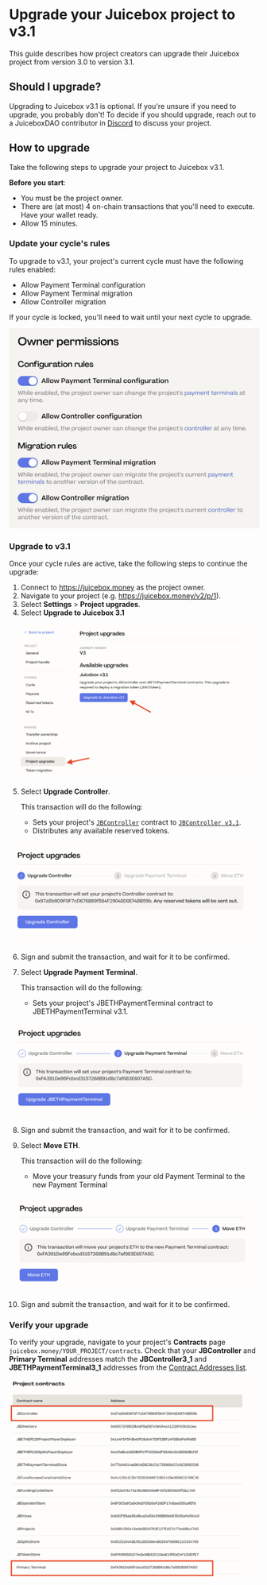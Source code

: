 # Upgrade your Juicebox project to v3.1

This guide describes how project creators can upgrade their Juicebox project from version 3.0 to version 3.1.

<style>{` img { max-width: 400px } `}</style>

## Should I upgrade?

Upgrading to Juicebox v3.1 is optional. If you're unsure if you need to upgrade, you probably don't!
To decide if you should upgrade, reach out to a JuiceboxDAO contributor in [Discord](https://discord.gg/juicebox) to discuss your project.

## How to upgrade

Take the following steps to upgrade your project to Juicebox v3.1.

**Before you start**:

- You must be the project owner.
- There are (at most) 4 on-chain transactions that you'll need to execute. Have your wallet ready.
- Allow 15 minutes.

### Update your cycle's rules

To upgrade to v3.1, your project's current cycle must have the following rules enabled:

- Allow Payment Terminal configuration
- Allow Payment Terminal migration
- Allow Controller migration

If your cycle is locked, you'll need to wait until your next cycle to upgrade.

![Required cycle rules](fc-rules.png)

### Upgrade to v3.1

Once your cycle rules are active, take the following steps to continue the upgrade:

1. Connect to https://juicebox.money as the project owner.
2. Navigate to your project (e.g. https://juicebox.money/v2/p/1).
3. Select **Settings** > **Project upgrades**.
4. Select **Upgrade to Juicebox 3.1**

![Project upgrades screen](upgrade-1.png)

5. Select **Upgrade Controller**.

   This transaction will do the following:

   - Sets your project's [`JBController`](/docs/v4/deprecated/v3/learn/architecture/README.md#surface-contracts) contract to [`JBController v3.1`](/docs/v4/deprecated/v3/api/contracts/or-controllers/jbcontroller3_1.md).
   - Distributes any available reserved tokens.

![JBController upgrade](controller.png)

6. Sign and submit the transaction, and wait for it to be confirmed.

7. Select **Upgrade Payment Terminal**.

   This transaction will do the following:

   - Sets your project's JBETHPaymentTerminal contract to JBETHPaymentTerminal v3.1.

![JBETHPaymentTerminal upgrade](terminal.png)

8. Sign and submit the transaction, and wait for it to be confirmed.

9. Select **Move ETH**.

   This transaction will do the following:

   - Move your treasury funds from your old Payment Terminal to the new Payment Terminal

![Move ETH screen](eth.png)

10. Sign and submit the transaction, and wait for it to be confirmed.

### Verify your upgrade

To verify your upgrade, navigate to your project's **Contracts** page `juicebox.money/YOUR_PROJECT/contracts`. Check that your **JBController** and **Primary Terminal** addresses match the **JBController3_1** and **JBETHPaymentTerminal3_1** addresses from the [Contract Addresses list](/docs/v4/deprecated/v3/resources/addresses.md#ethereum-mainnet).

![Contracts](contracts.png)
